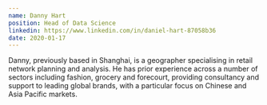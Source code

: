 ```yaml
---
name: Danny Hart
position: Head of Data Science
linkedin: https://www.linkedin.com/in/daniel-hart-87058b36
date: 2020-01-17
---
```


Danny, previously based in Shanghai, is a geographer specialising in retail network planning and analysis. He has prior experience across a number of sectors including fashion, grocery and forecourt, providing consultancy and support to leading global brands, with a particular focus on Chinese and Asia Pacific markets.
